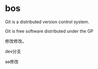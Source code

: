 # bos

Git is a distributed version control system.

Git is free software distributed under the GP

修改修改。



dev分支



aa修改
